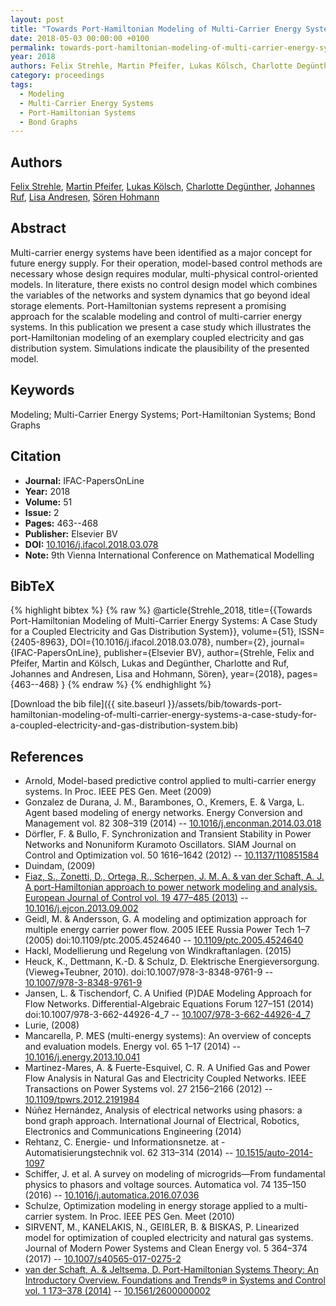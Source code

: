 ```yaml
---
layout: post
title: "Towards Port-Hamiltonian Modeling of Multi-Carrier Energy Systems: A Case Study for a Coupled Electricity and Gas Distribution System"
date: 2018-05-03 00:00:00 +0100
permalink: towards-port-hamiltonian-modeling-of-multi-carrier-energy-systems-a-case-study-for-a-coupled-electricity-and-gas-distribution-system
year: 2018
authors: Felix Strehle, Martin Pfeifer, Lukas Kölsch, Charlotte Degünther, Johannes Ruf, Lisa Andresen, Sören Hohmann
category: proceedings
tags:
  - Modeling
  - Multi-Carrier Energy Systems
  - Port-Hamiltonian Systems
  - Bond Graphs
---
```

 
## Authors
[Felix Strehle](authors/felix-strehle), [Martin Pfeifer](authors/martin-pfeifer), [Lukas Kölsch](authors/lukas-kolsch), [Charlotte Degünther](authors/charlotte-degunther), [Johannes Ruf](authors/johannes-ruf), [Lisa Andresen](authors/lisa-andresen), [Sören Hohmann](authors/soren-hohmann)
 
## Abstract
Multi-carrier energy systems have been identified as a major concept for future energy supply. For their operation, model-based control methods are necessary whose design requires modular, multi-physical control-oriented models. In literature, there exists no control design model which combines the variables of the networks and system dynamics that go beyond ideal storage elements. Port-Hamiltonian systems represent a promising approach for the scalable modeling and control of multi-carrier energy systems. In this publication we present a case study which illustrates the port-Hamiltonian modeling of an exemplary coupled electricity and gas distribution system. Simulations indicate the plausibility of the presented model.
 
## Keywords
Modeling; Multi-Carrier Energy Systems; Port-Hamiltonian Systems; Bond Graphs
 
## Citation
- **Journal:** IFAC-PapersOnLine
- **Year:** 2018
- **Volume:** 51
- **Issue:** 2
- **Pages:** 463--468
- **Publisher:** Elsevier BV
- **DOI:** [10.1016/j.ifacol.2018.03.078](https://doi.org/10.1016/j.ifacol.2018.03.078)
- **Note:** 9th Vienna International Conference on Mathematical Modelling
 
## BibTeX
{% highlight bibtex %}
{% raw %}
@article{Strehle_2018,
  title={{Towards Port-Hamiltonian Modeling of Multi-Carrier Energy Systems: A Case Study for a Coupled Electricity and Gas Distribution System}},
  volume={51},
  ISSN={2405-8963},
  DOI={10.1016/j.ifacol.2018.03.078},
  number={2},
  journal={IFAC-PapersOnLine},
  publisher={Elsevier BV},
  author={Strehle, Felix and Pfeifer, Martin and Kölsch, Lukas and Degünther, Charlotte and Ruf, Johannes and Andresen, Lisa and Hohmann, Sören},
  year={2018},
  pages={463--468}
}
{% endraw %}
{% endhighlight %}
 
[Download the bib file]({{ site.baseurl }}/assets/bib/towards-port-hamiltonian-modeling-of-multi-carrier-energy-systems-a-case-study-for-a-coupled-electricity-and-gas-distribution-system.bib)
 
## References
- Arnold, Model-based predictive control applied to multi-carrier energy systems. In Proc. IEEE PES Gen. Meet (2009)
- Gonzalez de Durana, J. M., Barambones, O., Kremers, E. & Varga, L. Agent based modeling of energy networks. Energy Conversion and Management vol. 82 308–319 (2014) -- [10.1016/j.enconman.2014.03.018](https://doi.org/10.1016/j.enconman.2014.03.018)
- Dörfler, F. & Bullo, F. Synchronization and Transient Stability in Power Networks and Nonuniform Kuramoto Oscillators. SIAM Journal on Control and Optimization vol. 50 1616–1642 (2012) -- [10.1137/110851584](https://doi.org/10.1137/110851584)
- Duindam, (2009)
- [Fiaz, S., Zonetti, D., Ortega, R., Scherpen, J. M. A. & van der Schaft, A. J. A port-Hamiltonian approach to power network modeling and analysis. European Journal of Control vol. 19 477–485 (2013)](a-port-hamiltonian-approach-to-power-network-modeling-and-analysis) -- [10.1016/j.ejcon.2013.09.002](https://doi.org/10.1016/j.ejcon.2013.09.002)
- Geidl, M. & Andersson, G. A modeling and optimization approach for multiple energy carrier power flow. 2005 IEEE Russia Power Tech 1–7 (2005) doi:10.1109/ptc.2005.4524640 -- [10.1109/ptc.2005.4524640](https://doi.org/10.1109/ptc.2005.4524640)
- Hackl, Modellierung und Regelung von Windkraftanlagen. (2015)
- Heuck, K., Dettmann, K.-D. & Schulz, D. Elektrische Energieversorgung. (Vieweg+Teubner, 2010). doi:10.1007/978-3-8348-9761-9 -- [10.1007/978-3-8348-9761-9](https://doi.org/10.1007/978-3-8348-9761-9)
- Jansen, L. & Tischendorf, C. A Unified (P)DAE Modeling Approach for Flow Networks. Differential-Algebraic Equations Forum 127–151 (2014) doi:10.1007/978-3-662-44926-4_7 -- [10.1007/978-3-662-44926-4_7](https://doi.org/10.1007/978-3-662-44926-4_7)
- Lurie, (2008)
- Mancarella, P. MES (multi-energy systems): An overview of concepts and evaluation models. Energy vol. 65 1–17 (2014) -- [10.1016/j.energy.2013.10.041](https://doi.org/10.1016/j.energy.2013.10.041)
- Martinez-Mares, A. & Fuerte-Esquivel, C. R. A Unified Gas and Power Flow Analysis in Natural Gas and Electricity Coupled Networks. IEEE Transactions on Power Systems vol. 27 2156–2166 (2012) -- [10.1109/tpwrs.2012.2191984](https://doi.org/10.1109/tpwrs.2012.2191984)
- Núñez Hernández, Analysis of electrical networks using phasors: a bond graph approach. International Journal of Electrical, Robotics, Electronics and Communications Engineering (2014)
- Rehtanz, C. Energie- und Informationsnetze. at - Automatisierungstechnik vol. 62 313–314 (2014) -- [10.1515/auto-2014-1097](https://doi.org/10.1515/auto-2014-1097)
- Schiffer, J. et al. A survey on modeling of microgrids—From fundamental physics to phasors and voltage sources. Automatica vol. 74 135–150 (2016) -- [10.1016/j.automatica.2016.07.036](https://doi.org/10.1016/j.automatica.2016.07.036)
- Schulze, Optimization modeling in energy storage applied to a multi-carrier system. In Proc. IEEE PES Gen. Meet (2010)
- SIRVENT, M., KANELAKIS, N., GEIßLER, B. & BISKAS, P. Linearized model for optimization of coupled electricity and natural gas systems. Journal of Modern Power Systems and Clean Energy vol. 5 364–374 (2017) -- [10.1007/s40565-017-0275-2](https://doi.org/10.1007/s40565-017-0275-2)
- [van der Schaft, A. & Jeltsema, D. Port-Hamiltonian Systems Theory: An Introductory Overview. Foundations and Trends® in Systems and Control vol. 1 173–378 (2014)](port-hamiltonian-systems-theory-an-introductory-overview) -- [10.1561/2600000002](https://doi.org/10.1561/2600000002)

